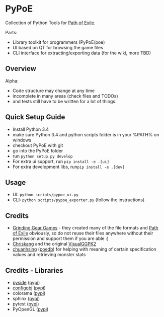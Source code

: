 PyPoE
========
Collection of Python Tools for [Path of Exile](https://www.pathofexile.com/).

Parts:
* Library toolkit for programmers (PyPoE/poe)
* UI based on QT for browsing the game files
* CLI interface for extracting/exporting data (for the wiki, more TBD)

Overview
--------
Alpha:
* Code structure may change at any time
* incomplete in many areas (check files and TODOs)
* and tests still have to be written for a lot of things.

Quick Setup Guide
--------

* Install Python 3.4
* make sure Python 3.4 and python scripts folder is in your %PATH% on windows
* checkout PyPoE with git
* go into the PyPoE folder
* run ```python setup.py develop ```
* For extra ui support,  run ```pip install -e .[ui]```
* For extra development libs, run```pip install -e .[dev]```

Usage
--------
* UI: ```python scripts/pypoe_ui.py```
* CLI: ```python scripts/pypoe_exporter.py``` (follow the instructions)

Credits
--------
* [Grinding Gear Games](http://www.grindinggear.com/) - they created many of the file formats and [Path of Exile](https://www.pathofexile.com/) obviously, so do not reuse their files anywhere without their permission and support them if you are able :)
* [Chriskang](http://pathofexile.gamepedia.com/User:Chriskang) and the original [VisualGGPK2](http://pathofexile.gamepedia.com/User:Chriskang/VisualGGPK2)
* [chuanhsing](https://www.reddit.com/user/chuanhsing) ([poedb](http://poedb.tw/us/index.php)) for helping with meaning of certain specification values and retrieving monster stats

Credits - Libraries
-------
* [pyside](https://wiki.qt.io/Category:LanguageBindings::PySide) ([pypi](https://pypi.python.org/pypi/PySide))
* [configobj](http://www.voidspace.org.uk/python/configobj.html) ([pypi](https://pypi.python.org/pypi/configobj))
* colorama ([pypi](https://pypi.python.org/pypi/colorama))
* sphinx ([pypi](https://pypi.python.org/pypi/sphinx))
* pytest ([pypi](https://pypi.python.org/pypi/pytest))
* PyOpenGL ([pypi](https://pypi.python.org/pypi/PyOpenGL))
